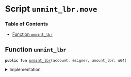 
<a name="SCRIPT"></a>

# Script `unmint_lbr.move`

### Table of Contents

-  [Function `unmint_lbr`](#SCRIPT_unmint_lbr)



<a name="SCRIPT_unmint_lbr"></a>

## Function `unmint_lbr`



<pre><code><b>public</b> <b>fun</b> <a href="#SCRIPT_unmint_lbr">unmint_lbr</a>(account: &signer, amount_lbr: u64)
</code></pre>



<details>
<summary>Implementation</summary>


<pre><code><b>fun</b> <a href="#SCRIPT_unmint_lbr">unmint_lbr</a>(account: &signer, amount_lbr: u64) {
    <b>let</b> withdraw_cap = <a href="../../modules/doc/LibraAccount.md#0x1_LibraAccount_extract_withdraw_capability">LibraAccount::extract_withdraw_capability</a>(account);
    <b>let</b> lbr = <a href="../../modules/doc/LibraAccount.md#0x1_LibraAccount_withdraw_from">LibraAccount::withdraw_from</a>&lt;<a href="../../modules/doc/LBR.md#0x1_LBR">LBR</a>&gt;(&withdraw_cap, amount_lbr);
    <a href="../../modules/doc/LibraAccount.md#0x1_LibraAccount_restore_withdraw_capability">LibraAccount::restore_withdraw_capability</a>(withdraw_cap);
    <b>let</b> (coin1, coin2) = <a href="../../modules/doc/LBR.md#0x1_LBR_unpack">LBR::unpack</a>(account, lbr);
    <a href="../../modules/doc/LibraAccount.md#0x1_LibraAccount_deposit_to">LibraAccount::deposit_to</a>(account, coin1);
    <a href="../../modules/doc/LibraAccount.md#0x1_LibraAccount_deposit_to">LibraAccount::deposit_to</a>(account, coin2);
}
</code></pre>



</details>

